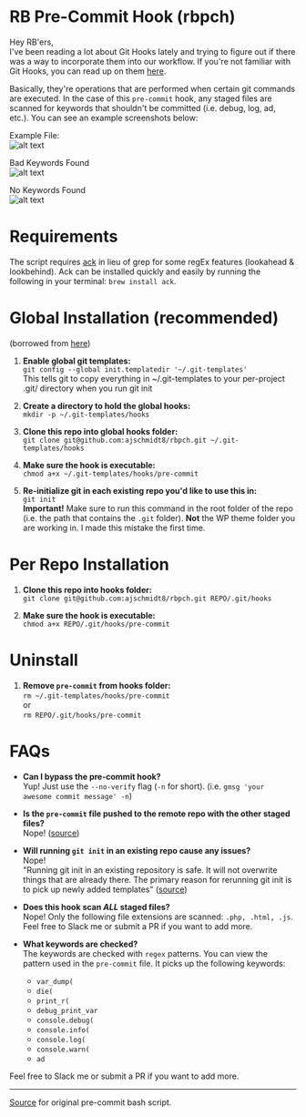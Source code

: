 # RB Pre-Commit Hook (rbpch)

Hey RB'ers,<br>
I've been reading a lot about Git Hooks lately and trying to figure out if
there was a way to incorporate them into our workflow. If you're not familiar
with Git Hooks, you can read up on them [here](https://git-scm.com/book/en/v2/Customizing-Git-Git-Hooks).

Basically, they're operations that are performed when certain git commands are
executed. In the case of this `pre-commit` hook, any staged files are scanned for keywords
that shouldn't be committed (i.e. debug, log, ad, etc.). You can see an example
screenshots below:

Example File:<br>
![alt text](http://i.imgur.com/ahxRIvD.png)

Bad Keywords Found<br>
![alt text](http://i.imgur.com/M8sosx1.png)

No Keywords Found<br>
![alt text](http://i.imgur.com/lElqb50.png)

# Requirements
The script requires [ack](https://beyondgrep.com/) in lieu of grep for some regEx features (lookahead & lookbehind).
Ack can be installed quickly and easily by running the following in your terminal: `brew install ack`.

# Global Installation (recommended)
(borrowed from [here](https://coderwall.com/p/jp7d5q/create-a-global-git-commit-hook))

1. **Enable global git templates:**<br>
`git config --global init.templatedir '~/.git-templates'`<br>
This tells git to copy everything in ~/.git-templates to your per-project .git/ directory when you run git init

2. **Create a directory to hold the global hooks:**<br>
`mkdir -p ~/.git-templates/hooks`

3. **Clone this repo into global hooks folder:**<br>
`git clone git@github.com:ajschmidt8/rbpch.git ~/.git-templates/hooks`

4. **Make sure the hook is executable:**<br>
`chmod a+x ~/.git-templates/hooks/pre-commit`

5. **Re-initialize git in each existing repo you'd like to use this in:**<br>
`git init`<br>
**Important!** Make sure to run this command in the root folder of the repo (i.e. the path that contains the `.git` folder). **Not** the WP theme folder you are working in. I made this mistake the first time.

# Per Repo Installation
1. **Clone this repo into hooks folder:**<br>
`git clone git@github.com:ajschmidt8/rbpch.git REPO/.git/hooks`

2. **Make sure the hook is executable:**<br>
`chmod a+x REPO/.git/hooks/pre-commit`

# Uninstall
1. **Remove `pre-commit` from hooks folder:**<br>
`rm ~/.git-templates/hooks/pre-commit`<br>
or<br>
`rm REPO/.git/hooks/pre-commit`

# FAQs
* **Can I bypass the pre-commit hook?**<br>
Yup! Just use the `--no-verify` flag (`-n` for short). (i.e. `gmsg 'your awesome commit message' -n`)

* **Is the `pre-commit` file pushed to the remote repo with the other staged files?**<br>
Nope! ([source](https://stackoverflow.com/questions/12222186/are-git-hooks-pushed-to-the-remote-when-i-git-push))

* **Will running `git init` in an existing repo cause any issues?**<br>
Nope! <br>
"Running git init in an existing repository is safe. It will not overwrite things that are already there. The primary reason for rerunning git init is to pick up newly added templates" ([source](https://git-scm.com/docs/git-init))

* **Does this hook scan *ALL* staged files?**<br>
Nope! Only the following file extensions are scanned: `.php, .html, .js`. Feel free to Slack me or submit a PR if you want to add more.

* **What keywords are checked?**<br>
The keywords are checked with `regex` patterns. You can view the pattern used in the `pre-commit` file. It picks up the following keywords:<br>
    * `var_dump(`
    * `die(`
    * `print_r(`
    * `debug_print_var`
    * `console.debug(`
    * `console.info(`
    * `console.log(`
    * `console.warn(`
    * `ad`
    
Feel free to Slack me or submit a PR if you want to add more.

---
[Source](https://github.com/borisguery/git-keywords-checker) for original pre-commit bash script. 
